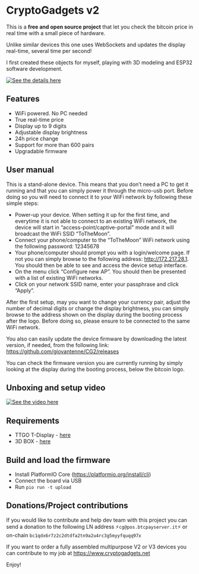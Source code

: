 # CryptoGadgets v2

This is a **free and open source project** that let you check the bitcoin price in real time with a small piece of hardware.

Unlike similar devices this one uses WebSockets and updates the display real-time, several time per second!

I first created these objects for myself, playing with 3D modeling and ESP32 software development.

[![See the details here](https://www.datocms-assets.com/56675/1680892734-btc-edited-edited.png?fm=webp&w=610)](https://www.cryptogadgets.net/CG2/cryptocurrency-ticker-v2-real-time-bitcoin-btc-price)


## Features

- WiFi powered. No PC needed
- True real-time price
- Display up to 9 digits
- Adjustable display brightness
- 24h price change
- Support for more than 600 pairs
- Upgradable firmware

## User manual

This is a stand-alone device. This means that you don’t need a PC  to get it running and that you can simply power it through the micro-usb port. Before doing so  you will need to connect it to your WiFi network by following these simple steps:

- Power-up your device. When setting it up for the first time, and everytime it is not able to connect to an existing WiFi network, the device will start in “access-point/captive-portal" mode and it will broadcast the WiFi SSID “ToTheMoon”.
- Connect your phone/computer to the “ToTheMoon” WiFi network using the following password: 12345678
- Your phone/computer should prompt you with a login/welcome page. If not you can simply browse to the following address: http://172.217.28.1. You should then be able to see and access the device setup interface.
- On the menu click “Configure new AP”. You should then be presented with a list of existing WiFi networks.
- Click on your network SSID name, enter your passphrase and click “Apply”.


After the first setup, may  you want to change your currency pair, adjust the number of decimal digits or change the display brightness, you can simply browse to the address shown on the display during the booting process after the logo. Before doing so, please ensure  to be connected to the same WiFi network.

You also can easily update the device firmware by downloading the latest version, if needed, from the following link: https://github.com/giovantenne/CG2/releases

You can check the firmware version you are currently running  by simply  looking at the display during the booting process, below the bitcoin logo.


## Unboxing and setup video
[![See the video here](https://www.datocms-assets.com/56675/1708071548-cryptocurrency-ticker-v2-real-time-bitcoin-btc-price.png?auto=format&w=610)](https://www.youtube.com/watch?v=KbjArYrW6Es)


## Requirements
- TTGO T-Display - [here](https://www.lilygo.cc/products/lilygo%C2%AE-ttgo-t-display-1-14-inch-lcd-esp32-control-board)
- 3D BOX - [here](stl/)

## Build and load the firmware
- Install PlatformIO Core (https://platformio.org/install/cli)
- Connect the board via USB
- Run `pio run -t upload`

## Donations/Project contributions
If you would like to contribute and help dev team with this project you can send a donation to the following LN address ⚡`cg@pos.btcpayserver.it`⚡ or on-chain `bc1qdx6r7z2c2dtdfa2tn9a2u4rc3g5myyfquqq97x`

If you want to order a fully assembled multipurpose V2 or V3 devices you can contribute to my job at https://www.cryptogadgets.net

Enjoy!
